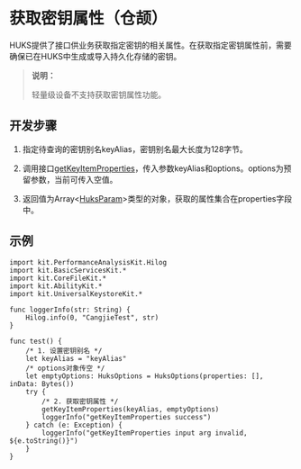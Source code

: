 # 获取密钥属性（仓颉）

HUKS提供了接口供业务获取指定密钥的相关属性。在获取指定密钥属性前，需要确保已在HUKS中生成或导入持久化存储的密钥。

> **说明：**
>
> 轻量级设备不支持获取密钥属性功能。

## 开发步骤

1. 指定待查询的密钥别名keyAlias，密钥别名最大长度为128字节。

2. 调用接口[getKeyItemProperties](../../../../API_Reference/source_zh_cn/UniversalKeystoreKit/cj-apis-security_huks.md#func-getkeyitempropertiesstring-huksoptions)，传入参数keyAlias和options。options为预留参数，当前可传入空值。

3. 返回值为Array\<[HuksParam](../../../../API_Reference/source_zh_cn/UniversalKeystoreKit/cj-apis-security_huks.md#class-huksparam)>类型的对象，获取的属性集合在properties字段中。

## 示例

<!-- compile -->

```cangjie
import kit.PerformanceAnalysisKit.Hilog
import kit.BasicServicesKit.*
import kit.CoreFileKit.*
import kit.AbilityKit.*
import kit.UniversalKeystoreKit.*

func loggerInfo(str: String) {
    Hilog.info(0, "CangjieTest", str)
}

func test() {
    /* 1. 设置密钥别名 */
    let keyAlias = "keyAlias"
    /* options对象传空 */
    let emptyOptions: HuksOptions = HuksOptions(properties: [], inData: Bytes())
    try {
        /* 2. 获取密钥属性 */
        getKeyItemProperties(keyAlias, emptyOptions)
        loggerInfo("getKeyItemProperties success")
    } catch (e: Exception) {
        loggerInfo("getKeyItemProperties input arg invalid, ${e.toString()}")
    }
}
```
